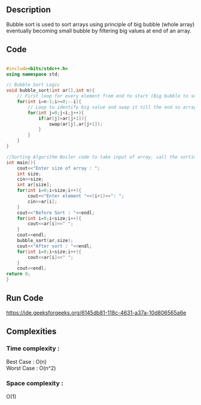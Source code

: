 ## Description 
Bubble sort is used to sort arrays using principle of big bubble (whole array) eventually becoming small bubble by filtering big values at end of an array.

## Code  
```cpp

#include<bits/stdc++.h>
using namespace std;

// Bubble Sort Logic
void bubble_sort(int ar[],int n){
    // First loop for every element from end to start (Big bubble to small)
    for(int i=n-1;i>=0;--i){
        // Loop to identify big value and swap it till the end so array can be sorted
        for(int j=0;j<i;j++){
            if(ar[j]>ar[j+1]){
                swap(ar[j],ar[j+1]);
            }
        }
    }
}

//Sorting Algorithm Boiler code to take input of array, call the sorting function and print the array.
int main(){
    cout<<"Enter size of array : ";
    int size;
    cin>>size;
    int ar[size];
    for(int i=0;i<size;i++){
        cout<<"Enter element "<<(i+1)<<": ";
        cin>>ar[i];
    }    
    cout<<"Before Sort : "<<endl;
    for(int i=0;i<size;i++){
        cout<<ar[i]<<" ";
    }
    cout<<endl;
    bubble_sort(ar,size);
    cout<<"After sort : "<<endl;
    for(int i=0;i<size;i++){
        cout<<ar[i]<<" ";
    }
    cout<<endl;
return 0;
}

```
## Run Code
https://ide.geeksforgeeks.org/6145db81-118c-4631-a37a-10d806565a6e


## Complexities
### Time complexity   : 
Best Case  : O(n)  
Worst Case : O(n^2) 
### Space complexity  : 
O(1)
